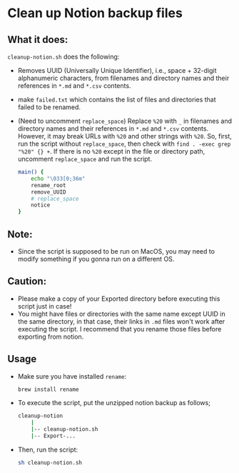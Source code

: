 # Clean up Notion backup files

## What it does:
`cleanup-notion.sh` does the following:
- Removes UUID (Universally Unique Identifier), i.e., space + 32-digit alphanumeric characters, from filenames and directory names and their references in `*.md` and `*.csv` contents.
- make `failed.txt` which contains the list of files and directories that failed to be renamed.
- (Need to uncomment `replace_space`) Replace `%20` with `_` in filenames and directory names and their references in `*.md` and `*.csv` contents. However, it may break URLs with `%20` and other strings with `%20`. So, first, run the script without `replace_space`, then check with `find . -exec grep "%20" {} +`. If there is no `%20` except in the file or directory path, uncomment `replace_space` and run the script.

	```bash
	main() {
		echo "\033[0;36m"
		rename_root
		remove_UUID
		# replace_space
		notice
	}
	```


## Note:
- Since the script is supposed to be run on MacOS, you may need to modify something if you gonna run on a different OS.


## Caution:
- Please make a copy of your Exported directory before executing this script just in case!
- You might have files or directories with the same name except UUID in the same directory, in that case, their links in `.md` files won't work after executing the script. I recommend that you rename those files before exporting from notion.


## Usage
- Make sure you have installed `rename`:
	```bash
	brew install rename
	```

- To execute the script, put the unzipped notion backup as follows;
	```bash
	cleanup-notion
		|
		|-- cleanup-notion.sh
		|-- Export-...
	```

- Then, run the script:
	```bash
	sh cleanup-notion.sh
	```